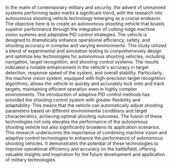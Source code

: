 In the realm of contemporary military and security, the advent of unmanned systems performing tasks marks a significant trend, with the research into autonomous shooting vehicle technology emerging as a crucial endeavor. The objective here is to create an autonomous shooting vehicle that boasts superior performance through the integration of cutting-edge machine vision systems and adaptable PID control strategies. The vehicle is designed to dramatically enhance operational efficiency, safety, and shooting accuracy in complex and varying environments.
This study utilized a blend of experimental and simulation testing to comprehensively design and optimize key technologies for autonomous shooting vehicles, including navigation, target recognition, and shooting control systems. The results indicated a notable enhancement in the vehicle's accuracy in target detection, response speed of the system, and overall stability. Particularly, the machine vision system, equipped with high-precision target recognition algorithms, allows the vehicle to quickly and accurately lock onto and track targets, maintaining efficient operation even in highly complex environments.
The introduction of adaptive PID control methods has provided the shooting control system with greater flexibility and adaptability. This means that the vehicle can automatically adjust shooting parameters based on different environmental conditions and target characteristics, achieving optimal shooting outcomes. The fusion of these technologies not only elevates the performance of the autonomous shooting vehicle but also significantly broadens its application scenarios.
This research underscores the importance of combining machine vision and adaptive control technologies to enhance the performance of autonomous shooting vehicles. It demonstrates the potential of these technologies to improve operational efficiency and accuracy on the battlefield, offering valuable insights and inspiration for the future development and application of military technologies.
